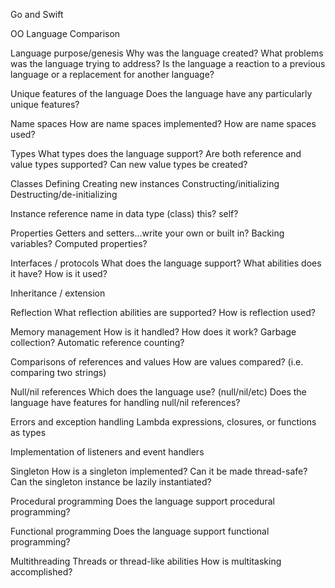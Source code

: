 Go and Swift 

OO Language Comparison

Language purpose/genesis
Why was the language created?
  What problems was the language trying to address?
  Is the language a reaction to a previous language or a replacement for another language?

Unique features of the language
  Does the language have any particularly unique features?

Name spaces
  How are name spaces implemented?
  How are name spaces used?

Types
  What types does the language support? 
  Are both reference and value types supported?
  Can new value types be created?

Classes
  Defining
  Creating new instances
  Constructing/initializing
  Destructing/de-initializing
  
Instance reference name in data type (class)
  this? self?

Properties
  Getters and setters...write your own or built in?
  Backing variables?
  Computed properties?

Interfaces / protocols
  What does the language support?
  What abilities does it have?
  How is it used?

Inheritance / extension

Reflection
  What reflection abilities are supported?
  How is reflection used?

Memory management
  How is it handled?
  How does it work?
  Garbage collection?
  Automatic reference counting?

Comparisons of references and values
  How are values compared? (i.e. comparing two strings)

Null/nil references
  Which does the language use? (null/nil/etc)
  Does the language have features for handling null/nil references?

Errors and exception handling
  Lambda expressions, closures, or functions as types
  
Implementation of listeners and event handlers

Singleton
  How is a singleton implemented?
  Can it be made thread-safe?
  Can the singleton instance be lazily instantiated?

Procedural programming
  Does the language support procedural programming?

Functional programming
  Does the language support functional programming?

Multithreading
  Threads or thread-like abilities
  How is multitasking accomplished?
